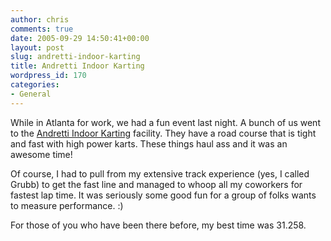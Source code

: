 ```yaml
---
author: chris
comments: true
date: 2005-09-29 14:50:41+00:00
layout: post
slug: andretti-indoor-karting
title: Andretti Indoor Karting
wordpress_id: 170
categories:
- General
---
```


While in Atlanta for work, we had a fun event last night. A bunch of us went to the [Andretti Indoor Karting](http://andrettikarting.com/) facility. They have a road course that is tight and fast with high power karts. These things haul ass and it was an awesome time!

Of course, I had to pull from my extensive track experience (yes, I called Grubb) to get the fast line and managed to whoop all my coworkers for fastest lap time. It was seriously some good fun for a group of folks wants to measure performance. :)

For those of you who have been there before, my best time was 31.258.

